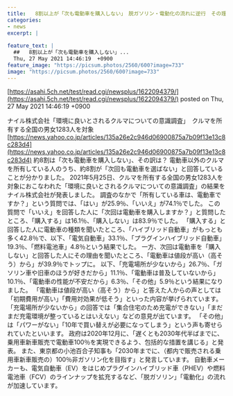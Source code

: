 ```yaml
---
title:   8割以上が「次も電動車を購入しない」　脱ガソリン・電動化の流れに逆行　その理由は？  
categories:
- news
excerpt: |
  
feature_text: |
  ##   8割以上が「次も電動車を購入しない」...
  Thu, 27 May 2021 14:46:19  +0900
feature_image: "https://picsum.photos/2560/600?image=733"
image: "https://picsum.photos/2560/600?image=733"
---
```


[https://asahi.5ch.net/test/read.cgi/newsplus/1622094379/](https://asahi.5ch.net/test/read.cgi/newsplus/1622094379/)
posted on Thu, 27 May 2021 14:46:19  +0900

<!--more-->

ナイル株式会社「環境に良いとされるクルマについての意識調査」　クルマを所有する全国の男女1283人を対象 [https://news.yahoo.co.jp/articles/135a26e2c946d06900875a7b09f13e13c8c283d4](https://news.yahoo.co.jp/articles/135a26e2c946d06900875a7b09f13e13c8c283d4) 約8割は「次も電動車を購入しない」、その訳は？ 電動車以外のクルマを所有している人のうち、約8割が「次回も電動車を選ばない」と回答していることが分かりました。 2021年5月25日、クルマを所有する全国の男女1283人を対象におこなわれた「環境に良いとされるクルマについての意識調査」の結果をナイル株式会社が発表しました。 調査のなかで「所有している車は、電動車ですか？」という質問では、「はい」が25.9％、「いいえ」が74.1％でした。 この質問で「いいえ」を回答した人に「次回は電動車を購入しますか？」と質問したところ、「購入する」は16.1％、「購入しない」は83.9％でした。 「購入する」と回答した人に電動車の種類を聞いたところ、「ハイブリッド自動車」がもっとも多く42.8％で、以下、「電気自動車」33.1％、「プラグインハイブリッド自動車」19.3％、「燃料電池車」4.8％という結果でした。 一方、次回は電動車を「購入しない」と回答した人にその理由を聞いたところ、「電動車は値段が高い（高そう）から」が39.9％でトップに。 以下、「充電場所が少ないから」26.7％、「ガソリン車や旧車のほうが好きだから」11.1％、「電動車は普及していないから」10.1％、「電動車の性能が不安だから」6.3％、「その他」5.9％という結果になりました。 「電動車は値段が高い（高そう）から」と答えた人からの声としては「初期費用が高い」「費用対効果が低そう」といった内容が挙げられています。 「充電場所が少ないから」の回答では「集合住宅のため充電ができない」「まだまだ充電環境が整っているとはいえない」などの意見が出ています。 「その他」は「パワーがない」「10年で買い替えが必要になってしまう」という声も寄せられていたといいます。 政府は2020年12月に、「遅くとも2030年代半ばまでに、乗用車新車販売で電動車100％を実現できるよう、包括的な措置を講じる」と発表。 また、東京都の小池百合子知事も「2030年までに、（都内で販売される乗用車新車販売の）100％非ガソリン化を目指す」と発言しています。 自動車メーカーも、電気自動車（EV）をはじめプラグインハイブリッド車（PHEV）や燃料電池車（FCV）のラインナップを拡充するなど、「脱ガソリン」「電動化」の流れが加速しています。
